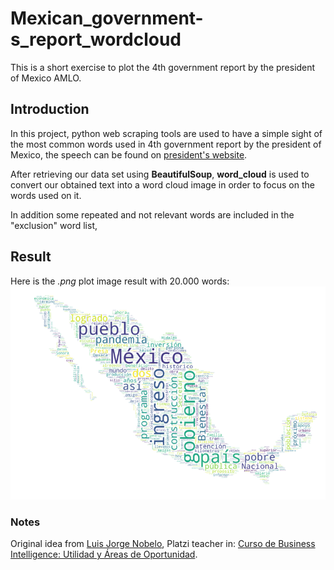 # Mexican_government-s_report_wordcloud

This is a short exercise to plot the 4th government report by the president of Mexico AMLO.

## Introduction
In this project, python web scraping tools are used to have a simple sight of the most common words used in 4th government report by the president of Mexico, the speech can be found on [president's website](https://lopezobrador.org.mx/2022/09/01/discurso-del-presidente-andres-manuel-lopez-obrador-en-el-cuarto-informe-de-gobierno/).

After retrieving our data set using **BeautifulSoup**,  **word_cloud** is used to  convert our obtained text into a word cloud image in order to focus on the words used on it.  

In addition some repeated and not relevant words are included in the "exclusion" word list, 

## Result

Here is the *.png* plot image result with 20.000 words:
![enter image description here](https://raw.githubusercontent.com/Osvajorge/Mexican_government-s_report_wordcloud/main/index.png)

###  Notes
Original idea from [Luis Jorge Nobelo](https://github.com/PhinanceScientist/AMLO_Wordcloud), Platzi teacher in: [Curso de Business Intelligence: Utilidad y Áreas de Oportunidad](https://platzi.com/cursos/business-intelligence/).
